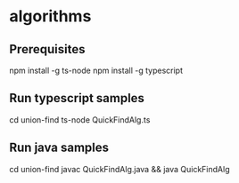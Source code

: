 # algorithms

## Prerequisites
npm install -g ts-node
npm install -g typescript


## Run typescript samples
cd union-find
ts-node QuickFindAlg.ts

## Run java samples
cd union-find
javac QuickFindAlg.java && java QuickFindAlg
